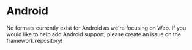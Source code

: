 # Android

No formats currently exist for Android as we're focusing on Web. If you would like to help add
Android support, please create an issue on the framework repository!
